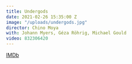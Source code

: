 ```yaml
---
title: Undergods
date: 2021-02-26 15:35:00 Z
image: "/uploads/undergods.jpg"
director: Chino Moya
with: Johann Myers, Géza Röhrig, Michael Gould
video: 832306420
---
```


[IMDb](https://www.imdb.com/title/tt8043434/?ref_=nv_sr_srsg_0_tt_7_nm_1_q_undergods)